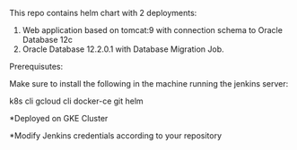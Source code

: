 This repo contains helm chart with 2 deployments:

1. Web application based on tomcat:9 with connection schema to Oracle Database 12c
2. Oracle Database 12.2.0.1 with Database Migration Job.

Prerequisutes:

Make sure to install the following in the machine running the jenkins server:

k8s cli
gcloud cli
docker-ce
git
helm

*Deployed on GKE Cluster

*Modify Jenkins credentials according to your repository
